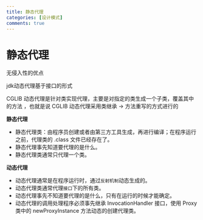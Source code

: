 ```yaml
---
title: 静态代理
categories: [设计模式]
comments: true
---
```

# 静态代理
无侵入性的优点

jdk动态代理基于接口的形式

CGLIB 动态代理是针对类实现代理，主要是对指定的类生成一个子类，覆盖其中的方法 ，也就是说 CGLIB 动态代理采用类继承 -> 方法重写的方式进行的

**静态代理**

- 静态代理类：由程序员创建或者由第三方工具生成，再进行编译；在程序运行之前，代理类的 .class 文件已经存在了。
- 静态代理事先知道要代理的是什么。
- 静态代理类通常只代理一个类。

**动态代理**

- 动态代理通常是在程序运行时，通过`反射机制`动态生成的。
- 动态代理类通常代理`接口`下的所有类。
- 动态代理事先不知道要代理的是什么，只有在运行的时候才能确定。
- 动态代理的调用处理程序必须事先继承 InvocationHandler 接口，使用 Proxy 类中的 newProxyInstance 方法动态的创建代理类。
